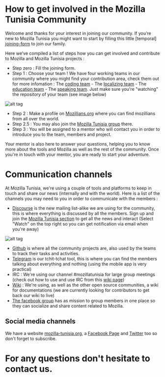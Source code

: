 # How to get involved in the Mozilla Tunisia Community

Welcome and thanks for your interest in joining our community. If you’re new to Mozilla Tunisia you might want to start by filling this little [temporal] [joining-form](http://tunisia.arabicmozilla.org/) to join our family. 

Here we’ve compiled a list of steps how you can get involved and contribute to Mozilla and Mozilla Tunisia projects :

- Step zero : Fill the joining form.
- Step 1 : Choose your team ! We have four working teams in our community where you might find your contribution area, check them out for more infomation : The [coding team](https://github.com/moztn/Coding-Team) - The [localizing team](https://github.com/moztn/Localization-Team) - The [education team](https://github.com/moztn/Education-Team) - The [speaking team](https://github.com/moztn/Speaking-Team). Just make sure you're "watching" the repository of your team (see image below)

![alt tag](http://i.imgur.com/F8lgup4.png)

- Step 2 : Make a profile on [Mozillians.org](https://mozillians.org/en-US/) where you can find mozillians from all over the world.
- Step 2.5 : You may also join the [Mozilla Tunisia group](https://mozillians.org/en-US/group/mozilla-tunisia/) there.
- Step 3 : You will be assigned to a mentor who will contact you in order to introduce you to the team, members and project. 

Your mentor is also here to answer your questions, helping you to know more about the tools and Mozilla as well as the rest of the community. Once you're in touch with your mentor, you are ready to start your adventure.

# Communication channels

At Mozilla Tunisia, we're using a couple of tools and platforms to keep in touch and share our news (internally and with the world). Here is a list of the channels you may need to you in order to communicate with the members :

- [Discourse](https://discourse.mozilla-community.org) is the new mailing list-alike we are using for the community, this is where everything is discussed by all the members. Sign up and join the [Mozilla Tunisia section](https://discourse.mozilla-community.org/c/communities/tunisia) to get all the news and interact (Select "Watch" on the top right so you can get notification via email when you're away)

![alt tag](http://i.imgur.com/6SdhJIU.png)

- [Github](http://github.com/moztn) is where all the community projects are, also used by the teams to track their tasks and activities.
- [Telegram](https://telegram.org/) is our tchit-tchat tool, this is where you can find the members talking about everything and nothing (using the mobile app is very practical)
- IRC : We're using our channel #mozillatunisia for large group meetings (check out how to use and use IRC from this [wiki page](http://wiki.mozilla-tunisia.org/IRC))
- [Wiki](wiki.mozilla-tunisia.org) : We're using, as well as the other open source communities, a wiki for documentations (we are currently looking for contributors to get back our wiki to live)
- [The facebook group](https://www.facebook.com/groups/951349904910566/) has as mission to group members in one place so they can socialize and share content related to Mozilla.


## Social media channels

We have a website [mozilla-tunisia.org](http://mozilla-tunisia.org), a [Facebook Page](https://www.facebook.com/MozillaTunisia) and [Twitter]() too so don't forget to subscribe.

# For any questions don't hesitate to contact us.


